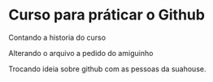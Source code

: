 # Curso para práticar o Github

Contando a historia do curso

Alterando o arquivo a pedido do amiguinho

Trocando ideia sobre github com as pessoas da suahouse.